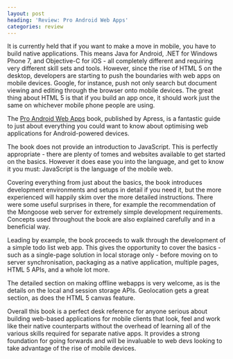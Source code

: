```yaml
---
layout: post
heading: 'Review: Pro Android Web Apps'
categories: review
---
```


It is currently held that if you want to make a move in mobile, you have to build native applications. This means Java for Android, .NET for Windows Phone 7, and Objective-C for iOS - all completely different and requiring very different skill sets and tools. However, since the rise of HTML 5 on the desktop, developers are starting to push the boundaries with web apps on mobile devices. Google, for instance, push not only search but document viewing and editing through the browser onto mobile devices. The great thing about HTML 5 is that if you build an app once, it should work just the same on whichever mobile phone people are using.

The [Pro Android Web Apps](http://www.amazon.co.uk/Pro-Android-Web-Apps-Professionals/dp/1430232765/ref=sr_1_1?ie=UTF8&amp;s=books&amp;qid=1310228424&amp;sr=8-1) book, published by Apress, is a fantastic guide to just about everything you could want to know about optimising web applications for Android-powered devices.

The book does not provide an introduction to JavaScript. This is perfectly appropriate - there are plenty of tomes and websites available to get started on the basics. However it does ease you into the language, and get to know it you must: JavaScript is the language of the mobile web.

Covering everything from just about the basics, the book introduces development environments and setups in detail if you need it, but the more experienced will happily skim over the more detailed instructions. There were some useful surprises in there, for example the recommendation of the Mongoose web server for extremely simple development requirements. Concepts used throughout the book are also explained carefully and in a beneficial way.

Leading by example, the book proceeds to walk through the development of a simple todo list web app. This gives the opportunity to cover the basics - such as a single-page solution in local storage only - before moving on to server synchronisation, packaging as a native application, multiple pages, HTML 5 APIs, and a whole lot more.

The detailed section on making offline webapps is very welcome, as is the details on the local and session storage APIs. Geolocation gets a great section, as does the HTML 5 canvas feature.

Overall this book is a perfect desk reference for anyone serious about building web-based applications for mobile clients that look, feel and work like their native counterparts without the overhead of learning all of the various skills required for separate native apps. It provides a strong foundation for going forwards and will be invaluable to web devs looking to take advantage of the rise of mobile devices.